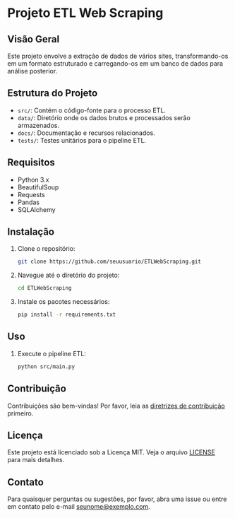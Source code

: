 # Projeto ETL Web Scraping

## Visão Geral
Este projeto envolve a extração de dados de vários sites, transformando-os em um formato estruturado e carregando-os em um banco de dados para análise posterior.

## Estrutura do Projeto
- `src/`: Contém o código-fonte para o processo ETL.
- `data/`: Diretório onde os dados brutos e processados serão armazenados.
- `docs/`: Documentação e recursos relacionados.
- `tests/`: Testes unitários para o pipeline ETL.

## Requisitos
- Python 3.x
- BeautifulSoup
- Requests
- Pandas
- SQLAlchemy

## Instalação
1. Clone o repositório:
    ```sh
    git clone https://github.com/seuusuario/ETLWebScraping.git
    ```
2. Navegue até o diretório do projeto:
    ```sh
    cd ETLWebScraping
    ```
3. Instale os pacotes necessários:
    ```sh
    pip install -r requirements.txt
    ```

## Uso
1. Execute o pipeline ETL:
    ```sh
    python src/main.py
    ```

## Contribuição
Contribuições são bem-vindas! Por favor, leia as [diretrizes de contribuição](CONTRIBUTING.md) primeiro.

## Licença
Este projeto está licenciado sob a Licença MIT. Veja o arquivo [LICENSE](LICENSE) para mais detalhes.

## Contato
Para quaisquer perguntas ou sugestões, por favor, abra uma issue ou entre em contato pelo e-mail [seunome@exemplo.com](mailto:seunome@exemplo.com).